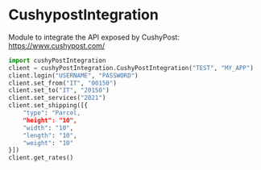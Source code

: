 # CushypostIntegration

Module to integrate the API exposed by CushyPost: https://www.cushypost.com/

``` python
import cushyPostIntegration
client = cushyPostIntegration.CushyPostIntegration("TEST", "MY_APP")
client.login("USERNAME", "PASSWORD")
client.set_from("IT", "00150")
client.set_to("IT", "20150")
client.set_services("2021")
client.set_shipping([{
	"type": "Parcel,
	"height": "10",
	"width": "10",
	"length": "10",
	"weight": "10"
}])
client.get_rates()
```